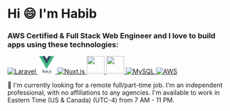 <h1>Hi 😄 I'm Habib</h1>
<h3>AWS Certified & Full Stack Web Engineer and I love to build apps using these technologies:</h3>
<p>
<a href="https://laravel.com/" target="_blank" rel="noreferrer"> <img src="https://upload.wikimedia.org/wikipedia/commons/thumb/9/9a/Laravel.svg/1969px-Laravel.svg.png" alt="Laravel" width="40" height="40"/> </a>
<a href="https://vuejs.org/" target="_blank" rel="noreferrer"> <img src="https://raw.githubusercontent.com/devicons/devicon/master/icons/vuejs/vuejs-original-wordmark.svg" alt="Vue.js" width="40" height="40"/> </a>
<a href="https://nuxtjs.org/" target="_blank" rel="noreferrer"> <img src="https://cdn.jsdelivr.net/gh/devicons/devicon/icons/nuxtjs/nuxtjs-original.svg" alt="Nuxt.js" width="40" height="40"/> </a>
<a href="https://getbootstrap.com/" target="_blank" rel="noreferrer"> 
            <img src="https://cdn.jsdelivr.net/gh/devicons/devicon/icons/bootstrap/bootstrap-original.svg" width="40" height="40" /> </a>
<a href="https://jquery.com/" target="_blank" rel="noreferrer"> 
<img src="https://cdn.jsdelivr.net/gh/devicons/devicon/icons/jquery/jquery-original.svg" width="40" height="40"/> </a>
<a href="https://www.mysql.com/" target="_blank" rel="noreferrer">
            <img src="https://cdn.jsdelivr.net/gh/devicons/devicon/icons/mysql/mysql-original.svg" alt="MySQL" width="40" height="40"/> </a>
<a href="https://aws.amazon.com/" target="_blank" rel="noreferrer"> <img src="https://logos-world.net/wp-content/uploads/2021/08/Amazon-Web-Services-AWS-Logo-700x394.png" alt="AWS" width="60" height="40"/> </a>
</p>


<p>🔭 I'm currently looking for a remote full/part-time job. I'm an independent professional, with no affiliations to any agencies. I'm available to work in Eastern Time (US & Canada) (UTC-4) from 7 AM - 11 PM.</b></p>
